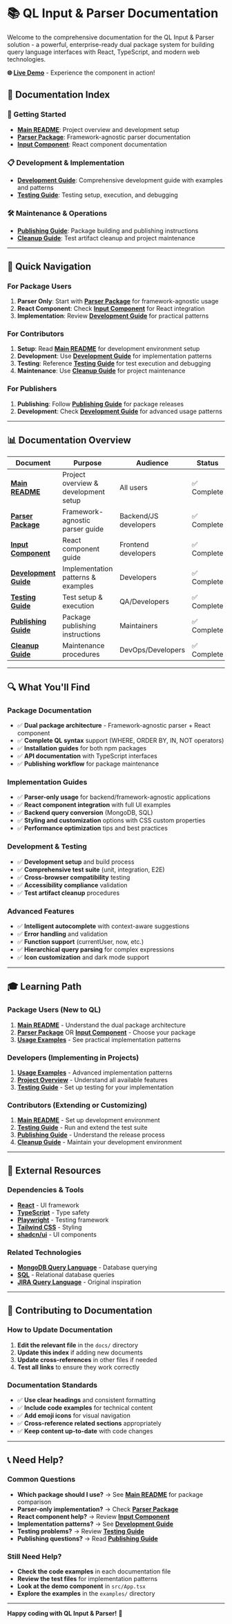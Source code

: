 # 📚 QL Input & Parser Documentation

Welcome to the comprehensive documentation for the QL Input & Parser solution - a powerful, enterprise-ready dual package system for building query language interfaces with React, TypeScript, and modern web technologies.

**🌐 [Live Demo](https://ql-input.netlify.app/)** - Experience the component in action!

## 📖 **Documentation Index**

### **🚀 Getting Started**
- **[Main README](../README.md)**: Project overview and development setup
- **[Parser Package](../README-parser.md)**: Framework-agnostic parser documentation
- **[Input Component](../README-input.md)**: React component documentation

### **📋 Development & Implementation**
- **[Development Guide](DEVELOPMENT.md)**: Comprehensive development guide with examples and patterns
- **[Testing Guide](TESTING.md)**: Testing setup, execution, and debugging

### **🛠️ Maintenance & Operations**
- **[Publishing Guide](PUBLISHING.md)**: Package building and publishing instructions
- **[Cleanup Guide](CLEANUP_GUIDE.md)**: Test artifact cleanup and project maintenance

---

## 🎯 **Quick Navigation**

### **For Package Users**
1. **Parser Only**: Start with **[Parser Package](../README-parser.md)** for framework-agnostic usage
2. **React Component**: Check **[Input Component](../README-input.md)** for React integration
3. **Implementation**: Review **[Development Guide](DEVELOPMENT.md)** for practical patterns

### **For Contributors**
1. **Setup**: Read **[Main README](../README.md)** for development environment setup
2. **Development**: Use **[Development Guide](DEVELOPMENT.md)** for implementation patterns
3. **Testing**: Reference **[Testing Guide](TESTING.md)** for test execution and debugging
4. **Maintenance**: Use **[Cleanup Guide](CLEANUP_GUIDE.md)** for project maintenance

### **For Publishers**
1. **Publishing**: Follow **[Publishing Guide](PUBLISHING.md)** for package releases
2. **Development**: Check **[Development Guide](DEVELOPMENT.md)** for advanced usage patterns

---

## 📊 **Documentation Overview**

| Document | Purpose | Audience | Status |
|----------|---------|----------|---------|
| **[Main README](../README.md)** | Project overview & development setup | All users | ✅ Complete |
| **[Parser Package](../README-parser.md)** | Framework-agnostic parser guide | Backend/JS developers | ✅ Complete |
| **[Input Component](../README-input.md)** | React component guide | Frontend developers | ✅ Complete |
| **[Development Guide](DEVELOPMENT.md)** | Implementation patterns & examples | Developers | ✅ Complete |
| **[Testing Guide](TESTING.md)** | Test setup & execution | QA/Developers | ✅ Complete |
| **[Publishing Guide](PUBLISHING.md)** | Package publishing instructions | Maintainers | ✅ Complete |
| **[Cleanup Guide](CLEANUP_GUIDE.md)** | Maintenance procedures | DevOps/Developers | ✅ Complete |

---

## 🔍 **What You'll Find**

### **Package Documentation**
- ✅ **Dual package architecture** - Framework-agnostic parser + React component
- ✅ **Complete QL syntax** support (WHERE, ORDER BY, IN, NOT operators)
- ✅ **Installation guides** for both npm packages
- ✅ **API documentation** with TypeScript interfaces
- ✅ **Publishing workflow** for package maintenance

### **Implementation Guides**
- ✅ **Parser-only usage** for backend/framework-agnostic applications
- ✅ **React component integration** with full UI examples
- ✅ **Backend query conversion** (MongoDB, SQL)
- ✅ **Styling and customization** options with CSS custom properties
- ✅ **Performance optimization** tips and best practices

### **Development & Testing**
- ✅ **Development setup** and build process
- ✅ **Comprehensive test suite** (unit, integration, E2E)
- ✅ **Cross-browser compatibility** testing
- ✅ **Accessibility compliance** validation
- ✅ **Test artifact cleanup** procedures

### **Advanced Features**
- ✅ **Intelligent autocomplete** with context-aware suggestions
- ✅ **Error handling** and validation
- ✅ **Function support** (currentUser, now, etc.)
- ✅ **Hierarchical query parsing** for complex expressions
- ✅ **Icon customization** and dark mode support

---

## 🎓 **Learning Path**

### **Package Users (New to QL)**
1. **[Main README](../README.md)** - Understand the dual package architecture
2. **[Parser Package](../README-parser.md)** OR **[Input Component](../README-input.md)** - Choose your package
3. **[Usage Examples](USAGE_EXAMPLES.md)** - See practical implementation patterns

### **Developers (Implementing in Projects)**
1. **[Usage Examples](USAGE_EXAMPLES.md)** - Advanced implementation patterns
2. **[Project Overview](FINAL_SUMMARY.md)** - Understand all available features
3. **[Testing Guide](TESTING.md)** - Set up testing for your implementation

### **Contributors (Extending or Customizing)**
1. **[Main README](../README.md)** - Set up development environment
2. **[Testing Guide](TESTING.md)** - Run and extend the test suite
3. **[Publishing Guide](../PUBLISHING_GUIDE.md)** - Understand the release process
4. **[Cleanup Guide](CLEANUP_GUIDE.md)** - Maintain your development environment

---

## 🔗 **External Resources**

### **Dependencies & Tools**
- **[React](https://react.dev/)** - UI framework
- **[TypeScript](https://www.typescriptlang.org/)** - Type safety
- **[Playwright](https://playwright.dev/)** - Testing framework
- **[Tailwind CSS](https://tailwindcss.com/)** - Styling
- **[shadcn/ui](https://ui.shadcn.com/)** - UI components

### **Related Technologies**
- **[MongoDB Query Language](https://docs.mongodb.com/manual/tutorial/query-documents/)** - Database querying
- **[SQL](https://www.w3schools.com/sql/)** - Relational database queries
- **[JIRA Query Language](https://support.atlassian.com/jira-software-cloud/docs/use-advanced-search-with-jira-query-language-jql/)** - Original inspiration

---

## 🤝 **Contributing to Documentation**

### **How to Update Documentation**
1. **Edit the relevant file** in the `docs/` directory
2. **Update this index** if adding new documents
3. **Update cross-references** in other files if needed
4. **Test all links** to ensure they work correctly

### **Documentation Standards**
- ✅ **Use clear headings** and consistent formatting
- ✅ **Include code examples** for technical content
- ✅ **Add emoji icons** for visual navigation
- ✅ **Cross-reference related sections** appropriately
- ✅ **Keep content up-to-date** with code changes

---

## 📞 **Need Help?**

### **Common Questions**
- **Which package should I use?** → See **[Main README](../README.md)** for package comparison
- **Parser-only implementation?** → Check **[Parser Package](../README-parser.md)**
- **React component help?** → Review **[Input Component](../README-input.md)**
- **Implementation patterns?** → See **[Development Guide](DEVELOPMENT.md)**
- **Testing problems?** → Review **[Testing Guide](TESTING.md)**
- **Publishing questions?** → Read **[Publishing Guide](PUBLISHING.md)**

### **Still Need Help?**
- **Check the code examples** in each documentation file
- **Review the test files** for implementation patterns
- **Look at the demo component** in `src/App.tsx`
- **Explore the examples** in the `examples/` directory

---

**Happy coding with QL Input & Parser!** 🚀
